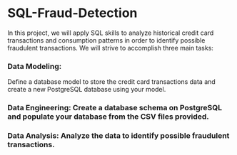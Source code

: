 # SQL-Fraud-Detection
In this project, we will apply SQL skills to analyze historical credit card transactions and consumption patterns in order to identify possible fraudulent transactions.
We will strive to accomplish three main tasks:


### Data Modeling:
Define a database model to store the credit card transactions data and create a new PostgreSQL database using your model.


### Data Engineering: Create a database schema on PostgreSQL and populate your database from the CSV files provided.


### Data Analysis: Analyze the data to identify possible fraudulent transactions.



